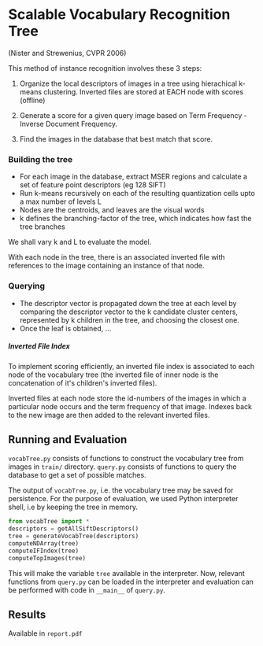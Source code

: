 # Scalable Vocabulary Recognition Tree
(Nister and Strewenius, CVPR 2006)

This method of instance recognition involves these 3 steps:

 1. Organize the local descriptors of images in a tree using hierachical k-means clustering.
    Inverted files are stored at EACH node with scores (offline)

 2. Generate a score for a given query image based on Term Frequency - Inverse Document Frequency.

 3. Find the images in the database that best match that score.

### Building the tree
 * For each image in the database, extract MSER regions and calculate a set of feature point descriptors (eg 128 SIFT)
 * Run k-means recursively on each of the resulting quantization cells upto a max number of levels L
 * Nodes are the centroids, and leaves are the visual words
 * k defines the branching-factor of the tree, which indicates how fast the tree branches


We shall vary k and L to evaluate the model.

With each node in the tree, there is an associated inverted file with references to the image containing an instance of that node.

### Querying
 * The descriptor vector is propagated down the tree at each level by comparing the descriptor vector to the k candidate cluster centers, represented by k children in the tree, and choosing the closest one.
 * Once the leaf is obtained, ... <TODO>


##### Inverted File Index
To implement scoring efficiently, an inverted file  index is associated to each node of the vocabulary tree (the inverted file of inner node is the concatenation of it's children's inverted files).

Inverted files at each node store the id-­numbers of the images in which a particular node occurs and the term frequency of that image. Indexes back to the new image are then added to the relevant inverted files.

## Running and Evaluation
`vocabTree.py` consists of functions to construct the vocabulary tree from images in `train/` directory.
`query.py` consists of functions to query the database to get a set of possible matches.

The output of `vocabTree.py`, i.e. the vocabulary tree may be saved for persistence. For the purpose of evaluation, we used Python interpreter shell, i.e by keeping the tree in memory.
```python
from vocabTree import *
descriptors = getAllSiftDescriptors()
tree = generateVocabTree(descriptors)
computeNDArray(tree)
computeIFIndex(tree)
computeTopImages(tree)
```
This will make the variable `tree` available in the interpreter. Now, relevant functions from `query.py` can be loaded in the interpreter and evaluation can be performed with code in `__main__` of `query.py`.

## Results
Available in `report.pdf`
